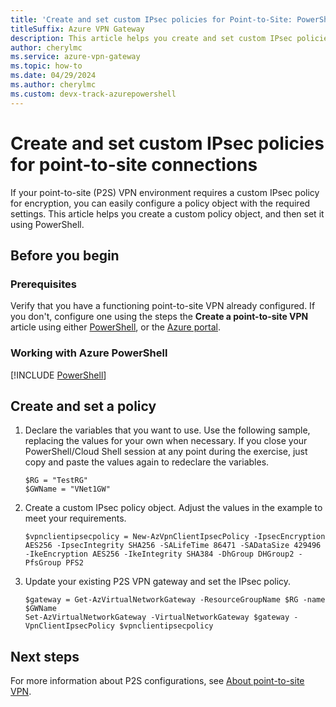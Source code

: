 ```yaml
---
title: 'Create and set custom IPsec policies for Point-to-Site: PowerShell'
titleSuffix: Azure VPN Gateway
description: This article helps you create and set custom IPsec policies for VPN Gateway P2S configurations.
author: cherylmc
ms.service: azure-vpn-gateway
ms.topic: how-to
ms.date: 04/29/2024
ms.author: cherylmc 
ms.custom: devx-track-azurepowershell
---
```


# Create and set custom IPsec policies for point-to-site connections

If your point-to-site (P2S) VPN environment requires a custom IPsec policy for encryption, you can easily configure a policy object with the required settings. This article helps you create a custom policy object, and then set it using PowerShell.

## Before you begin

### Prerequisites

Verify that you have a functioning point-to-site VPN already configured. If you don't, configure one using the steps the **Create a point-to-site VPN**  article using either [PowerShell](vpn-gateway-howto-point-to-site-rm-ps.md), or the [Azure portal](point-to-site-certificate-gateway.md).

### Working with Azure PowerShell

[!INCLUDE [PowerShell](../../includes/vpn-gateway-cloud-shell-powershell.md)]

## Create and set a policy

1. Declare the variables that you want to use. Use the following sample, replacing the values for your own when necessary. If you close your PowerShell/Cloud Shell session at any point during the exercise, just copy and paste the values again to redeclare the variables.

   ```azurepowershell-interactive
   $RG = "TestRG"
   $GWName = "VNet1GW"
   ```

1. Create a custom IPsec policy object. Adjust the values in the example to meet your requirements.

   ```azurepowershell-interactive
   $vpnclientipsecpolicy = New-AzVpnClientIpsecPolicy -IpsecEncryption AES256 -IpsecIntegrity SHA256 -SALifeTime 86471 -SADataSize 429496 -IkeEncryption AES256 -IkeIntegrity SHA384 -DhGroup DHGroup2 -PfsGroup PFS2
   ```

1. Update your existing P2S VPN gateway and set the IPsec policy.

   ```azurepowershell-interactive
   $gateway = Get-AzVirtualNetworkGateway -ResourceGroupName $RG -name $GWName
   Set-AzVirtualNetworkGateway -VirtualNetworkGateway $gateway -VpnClientIpsecPolicy $vpnclientipsecpolicy
   ```

## Next steps

For more information about P2S configurations, see [About point-to-site VPN](point-to-site-about.md).
